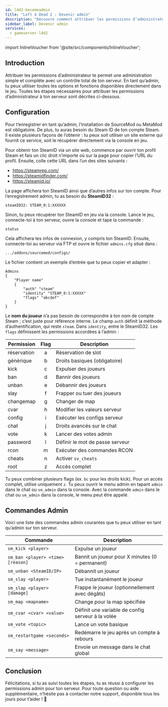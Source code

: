 ```yaml
---
id: l4d2-becomeadmin
title: "Left 4 Dead 2 : Devenir admin"
description: "Découvre comment attribuer les permissions d’administrateur pour un contrôle total de ton serveur et gérer efficacement les fonctions du jeu → En savoir plus maintenant"
sidebar_label: Devenir admin
services:
  - gameserver-l4d2
---
```


import InlineVoucher from '@site/src/components/InlineVoucher';



## Introduction

Attribuer les permissions d’administrateur te permet une administration simple et complète avec un contrôle total de ton serveur. En tant qu’admin, tu peux utiliser toutes les options et fonctions disponibles directement dans le jeu. Toutes les étapes nécessaires pour attribuer les permissions d’administrateur à ton serveur sont décrites ci-dessous.

<InlineVoucher />



## Configuration

Pour t’enregistrer en tant qu’admin, l’installation de SourceMod ou MetaMod est obligatoire. De plus, tu auras besoin du Steam ID de ton compte Steam. Il existe plusieurs façons de l’obtenir : tu peux soit utiliser un site externe qui fournit ce service, soit le récupérer directement via la console en jeu.


Pour obtenir ton SteamID via un site web, commence par ouvrir ton profil Steam et fais un clic droit n’importe où sur la page pour copier l’URL du profil. Ensuite, colle cette URL dans l’un des sites suivants :

- https://steamrep.com/
- https://steamidfinder.com/
- https://steamid.io/

La page affichera ton SteamID ainsi que d’autres infos sur ton compte. Pour l’enregistrement admin, tu as besoin du **SteamID32** :

```
steamID32: STEAM_0:1:XXXXXX
```

Sinon, tu peux récupérer ton SteamID en jeu via la console. Lance le jeu, connecte-toi à ton serveur, ouvre la console et tape la commande :

```
status
```

Cela affichera tes infos de connexion, y compris ton SteamID. Ensuite, connecte-toi au serveur via FTP et ouvre le fichier `admins.cfg` situé dans :

```
.../addons/sourcemod/configs/
```

Le fichier contient un exemple d’entrée que tu peux copier et adapter :

```
Admins
{
	"Player name"
	{
		"auth" "steam"
		"identity" "STEAM_0:1:XXXXX"
		"flags" "abcdef"
	}
}
```

Le **nom du joueur** n’a pas besoin de correspondre à ton nom de compte Steam ; c’est juste pour référence interne. Le champ `auth` définit la méthode d’authentification, qui reste `steam`. Dans `identity`, entre le SteamID32. Les `flags` définissent les permissions accordées à l’admin :

| Permission  | Flag | Description                      |
|-------------|:----:|---------------------------------|
| réservation | a    | Réservation de slot             |
| générique   | b    | Droits basiques (obligatoire)  |
| kick        | c    | Expulser des joueurs            |
| ban         | d    | Bannir des joueurs              |
| unban       | e    | Débannir des joueurs            |
| slay        | f    | Frapper ou tuer des joueurs     |
| changemap   | g    | Changer de map                 |
| cvar        | h    | Modifier les valeurs serveur    |
| config      | i    | Exécuter les configs serveur    |
| chat        | j    | Droits avancés sur le chat      |
| vote        | k    | Lancer des votes admin          |
| password    | l    | Définir le mot de passe serveur |
| rcon        | m    | Exécuter des commandes RCON     |
| cheats      | n    | Activer `sv_cheats`             |
| root        | z    | Accès complet                   |

Tu peux combiner plusieurs flags (ex. `bc` pour les droits kick). Pour un accès complet, utilise uniquement `z`. Tu peux ouvrir le menu admin en tapant `admin` dans le chat ou `sm_admin` dans la console. Avec la commande `admin` dans le chat ou `sm_admin` dans la console, le menu peut être appelé.



## Commandes Admin

Voici une liste des commandes admin courantes que tu peux utiliser en tant qu’admin sur ton serveur.

| Commande                           | Description                                  |
| --------------------------------- | -------------------------------------------- |
| `sm_kick <player>`                | Expulse un joueur                            |
| `sm_ban <player> <time> [reason]` | Bannit un joueur pour X minutes (0 = permanent) |
| `sm_unban <SteamID/IP>`           | Débannit un joueur                           |
| `sm_slay <player>`                | Tue instantanément le joueur                 |
| `sm_slap <player> [damage]`       | Frappe le joueur (optionnellement avec dégâts) |
| `sm_map <mapname>`                | Change pour la map spécifiée                 |
| `sm_cvar <cvar> <value>`          | Définit une variable de config serveur à la volée |
| `sm_vote <topic>`                 | Lance un vote basique                        |
| `sm_restartgame <seconds>`        | Redémarre le jeu après un compte à rebours  |
| `sm_say <message>`                | Envoie un message dans le chat global        |



## Conclusion

Félicitations, si tu as suivi toutes les étapes, tu as réussi à configurer les permissions admin pour ton serveur. Pour toute question ou aide supplémentaire, n’hésite pas à contacter notre support, disponible tous les jours pour t’aider ! 🙂

<InlineVoucher />